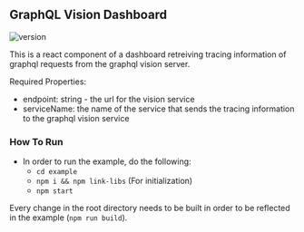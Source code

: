 GraphQL Vision Dashboard
--------------------------
![version](https://img.shields.io/npm/v/graphql-vision-react-dashboard)

This is a react component of a dashboard retreiving tracing information of graphql requests from the graphql vision server.

Required Properties:
- endpoint: string - the url for the vision service
- serviceName: the name of the service that sends the tracing information to the graphql vision service

### How To Run
- In order to run the example, do the following:
    - `cd example`
    - `npm i && npm link-libs` (For initialization)
    - `npm start`

Every change in the root directory needs to be built in order to be reflected in the example (`npm run build`).
    
